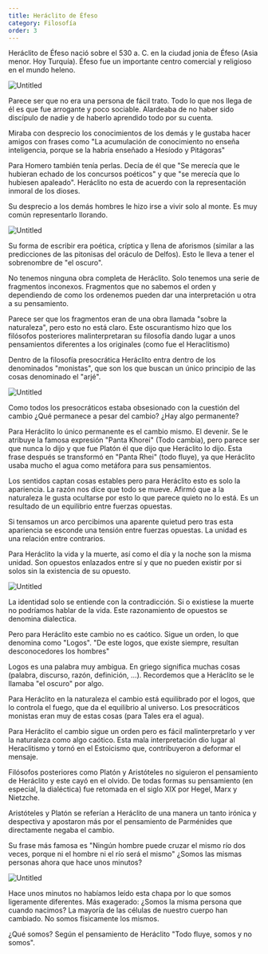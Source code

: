 ```yaml
---
title: Heráclito de Éfeso
category: Filosofía
order: 3
---
```


Heráclito de Éfeso nació sobre el 530 a. C. en la ciudad jonia de Éfeso (Asia menor. Hoy Turquía). Éfeso fue un importante centro comercial y religioso en el mundo heleno.

![Untitled]({{site.baseurl}}/images/Heraclito%20de%20E%feso%2040b6aae633f34737ad9a480c47280729/Ubicacion-de-Grecia-Antigua_jpg__956849_.png)

Parece ser que no era una persona de fácil trato. Todo lo que nos llega de él es que fue arrogante y poco sociable. Alardeaba de no haber sido discípulo de nadie y de haberlo aprendido todo por su cuenta.

Miraba con desprecio los conocimientos de los demás y le gustaba hacer amigos con frases como "La acumulación de conocimiento no enseña inteligencia, porque se la habría enseñado a Hesíodo y Pitágoras"

Para Homero también tenía perlas. Decía de él que "Se merecía que le hubieran echado de los concursos poéticos" y que "se merecía que lo hubiesen apaleado". Heráclito no esta de acuerdo con la representación inmoral de los dioses.

Su desprecio a los demás hombres le hizo irse a vivir solo al monte. Es muy común representarlo llorando.

![Untitled]({{site.baseurl}}/images/Heraclito%20de%20E%feso%2040b6aae633f34737ad9a480c47280729/Cursor_and_Heraclito__el_filosofo_que_llora_jpg.png)

Su forma de escribir era poética, críptica y llena de aforismos (similar a las predicciones de las pitonisas del oráculo de Delfos). Esto le lleva a tener el sobrenombre de "el oscuro".

No tenemos ninguna obra completa de Heráclito. Solo tenemos una serie de fragmentos inconexos. Fragmentos que no sabemos el orden y dependiendo de como los ordenemos pueden dar una interpretación u otra a su pensamiento.

Parece ser que los fragmentos eran de una obra llamada "sobre la naturaleza", pero esto no está claro. Este oscurantismo hizo que los filósofos posteriores malinterpretaran su filosofía dando lugar a unos pensamientos diferentes a los originales (como fue el Heraclitismo)

Dentro de la filosofía presocrática Heráclito entra dentro de los denominados "monistas", que son los que buscan un único principio de las cosas denominado el "arjé".

![Untitled]({{site.baseurl}}/images/Heraclito%20de%20E%feso%2040b6aae633f34737ad9a480c47280729/1280px-La_scuola_di_Atene_jpg__1280912_.png)

Como todos los presocráticos estaba obsesionado con la cuestión del cambio ¿Qué permanece a pesar del cambio? ¿Hay algo permanente?

Para Heráclito lo único permanente es el cambio mismo. El devenir. Se le atribuye la famosa expresión "Panta Khorei" (Todo cambia), pero parece ser que nunca lo dijo y que fue Platón él que dijo que Heráclito lo dijo. Esta frase después se transformó en "Panta Rhei" (todo fluye), ya que Heráclito usaba mucho el agua como metáfora para sus pensamientos.

Los sentidos captan cosas estables pero para Heráclito esto es solo la apariencia. La razón nos dice que todo se mueve. Afirmó que a la naturaleza le gusta ocultarse por esto lo que parece quieto no lo está. Es un resultado de un equilibrio entre fuerzas opuestas.

Si tensamos un arco percibimos una aparente quietud pero tras esta apariencia se esconde una tensión entre fuerzas opuestas. La unidad es una relación entre contrarios.

Para Heráclito la vida y la muerte, así como el día y la noche son la misma unidad. Son opuestos enlazados entre sí y que no pueden existir por si solos sin la existencia de su opuesto.

![Untitled]({{site.baseurl}}/images/Heraclito%20de%20E%feso%2040b6aae633f34737ad9a480c47280729/File_Heraclitus_Rijksmuseum_SK-A-2784_jpeg_-_Wikimedia_Commons.png)

La identidad solo se entiende con la contradicción. Si o existiese la muerte no podríamos hablar de la vida. Este razonamiento de opuestos se denomina dialectica.

Pero para Heráclito este cambio no es caótico. Sigue un orden, lo que denomina como "Logos". "De este logos, que existe siempre, resultan desconocedores los hombres"

Logos es una palabra muy ambigua. En griego significa muchas cosas (palabra, discurso, razón, definición, ...). Recordemos que a Heráclito se le llamaba "el oscuro" por algo.

Para Heráclito en la naturaleza el cambio está equilibrado por el logos, que lo controla el fuego, que da el equilibrio al universo. Los presocráticos monistas eran muy de estas cosas (para Tales era el agua).

Para Heráclito el cambio sigue un orden pero es fácil malinterpretarlo y ver la naturaleza como algo caótico. Esta mala interpretación dio lugar al Heraclitismo y tornó en el Estoicismo que, contribuyeron a deformar el mensaje.

Filósofos posteriores como Platón y Aristóteles no siguieron el pensamiento de Heráclito y este cayó en el olvido. De todas formas su pensamiento (en especial, la dialéctica) fue retomada en el siglo XIX por Hegel, Marx y Nietzche. 

Aristóteles y Platón se referían a Heráclito de una manera un tanto irónica y despectiva y apostaron más por el pensamiento de Parménides que directamente negaba el cambio.

Su frase más famosa es "Ningún hombre puede cruzar el mismo río dos veces, porque ni el hombre ni el río será el mismo" ¿Somos las mismas personas ahora que hace unos minutos?

![Untitled]({{site.baseurl}}/images/Heraclito%20de%20E%feso%2040b6aae633f34737ad9a480c47280729/Heraclitus_b_4_compressed_jpg__768963_.png)

Hace unos minutos no habíamos leído esta chapa por lo que somos ligeramente diferentes. Más exagerado: ¿Somos la misma persona que cuando nacimos? La mayoría de las células de nuestro cuerpo han cambiado. No somos físicamente los mismos.

¿Qué somos? Según el pensamiento de Heráclito "Todo fluye, somos y no somos".
